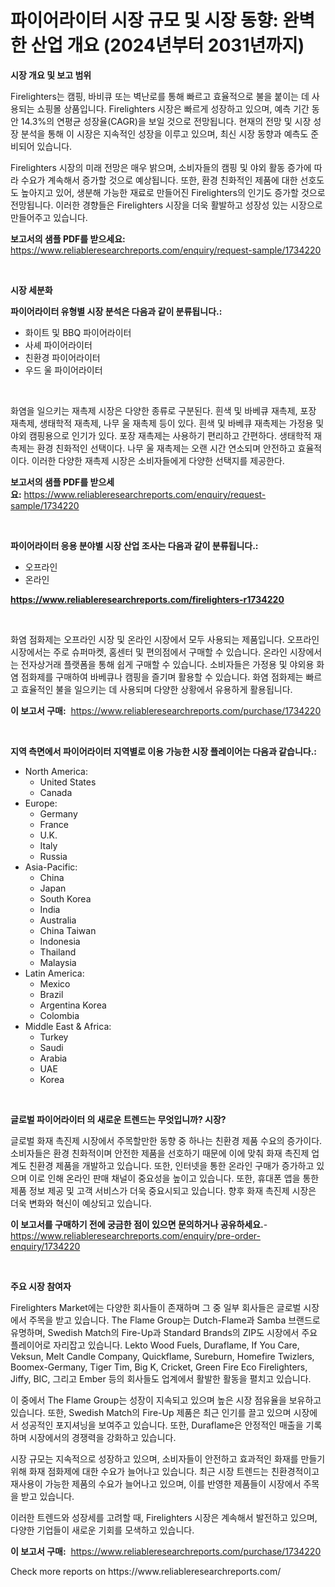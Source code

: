 <p><h1>파이어라이터 시장 규모 및 시장 동향: 완벽한 산업 개요 (2024년부터 2031년까지)</h1></p><p><strong>시장 개요 및 보고 범위</strong></p>
<p><p>Firelighters는 캠핑, 바비큐 또는 벽난로를 통해 빠르고 효율적으로 불을 붙이는 데 사용되는 쇼핑몰 상품입니다. Firelighters 시장은 빠르게 성장하고 있으며, 예측 기간 동안 14.3%의 연평균 성장율(CAGR)을 보일 것으로 전망됩니다. 현재의 전망 및 시장 성장 분석을 통해 이 시장은 지속적인 성장을 이루고 있으며, 최신 시장 동향과 예측도 준비되어 있습니다.</p><p>Firelighters 시장의 미래 전망은 매우 밝으며, 소비자들의 캠핑 및 야외 활동 증가에 따라 수요가 계속해서 증가할 것으로 예상됩니다. 또한, 환경 친화적인 제품에 대한 선호도도 높아지고 있어, 생분해 가능한 재료로 만들어진 Firelighters의 인기도 증가할 것으로 전망됩니다. 이러한 경향들은 Firelighters 시장을 더욱 활발하고 성장성 있는 시장으로 만들어주고 있습니다.</p></p>
<p><strong>보고서의 샘플 PDF를 받으세요:</strong> <a href="https://www.reliableresearchreports.com/enquiry/request-sample/1734220">https://www.reliableresearchreports.com/enquiry/request-sample/1734220</a></p>
<p>&nbsp;</p>
<p><strong>시장 세분화</strong></p>
<p><strong>파이어라이터 유형별 시장 분석은 다음과 같이 분류됩니다.:</strong></p>
<p><ul><li>화이트 및 BBQ 파이어라이터</li><li>사셰 파이어라이터</li><li>친환경 파이어라이터</li><li>우드 울 파이어라이터</li></ul></p>
<p>&nbsp;</p>
<p><p>화염을 일으키는 재촉제 시장은 다양한 종류로 구분된다. 흰색 및 바베큐 재촉제, 포장 재촉제, 생태학적 재촉제, 나무 울 재촉제 등이 있다. 흰색 및 바베큐 재촉제는 가정용 및 야외 캠핑용으로 인기가 있다. 포장 재촉제는 사용하기 편리하고 간편하다. 생태학적 재촉제는 환경 친화적인 선택이다. 나무 울 재촉제는 오랜 시간 연소되며 안전하고 효율적이다. 이러한 다양한 재촉제 시장은 소비자들에게 다양한 선택지를 제공한다.</p></p>
<p><strong>보고서의 샘플 PDF를 받으세요:</strong>&nbsp;<a href="https://www.reliableresearchreports.com/enquiry/request-sample/1734220">https://www.reliableresearchreports.com/enquiry/request-sample/1734220</a></p>
<p>&nbsp;</p>
<p><strong> 파이어라이터 응용 분야별 시장 산업 조사는 다음과 같이 분류됩니다.:</strong></p>
<p><ul><li>오프라인</li><li>온라인</li></ul></p>
<p><strong><a href="https://www.reliableresearchreports.com/firelighters-r1734220">https://www.reliableresearchreports.com/firelighters-r1734220</a></strong></p>
<p>&nbsp;</p>
<p><p>화염 점화제는 오프라인 시장 및 온라인 시장에서 모두 사용되는 제품입니다. 오프라인 시장에서는 주로 슈퍼마켓, 홈센터 및 편의점에서 구매할 수 있습니다. 온라인 시장에서는 전자상거래 플랫폼을 통해 쉽게 구매할 수 있습니다. 소비자들은 가정용 및 야외용 화염 점화제를 구매하여 바베큐나 캠핑을 즐기며 활용할 수 있습니다. 화염 점화제는 빠르고 효율적인 불을 일으키는 데 사용되며 다양한 상황에서 유용하게 활용됩니다.</p></p>
<p><strong>이 보고서 구매:</strong>&nbsp; <a href="https://www.reliableresearchreports.com/purchase/1734220">https://www.reliableresearchreports.com/purchase/1734220</a></p>
<p>&nbsp;</p>
<p><strong>지역 측면에서 파이어라이터 지역별로 이용 가능한 시장 플레이어는 다음과 같습니다.:</strong></p>
<p><ul>
    <li>
        North America:
        <ul>
            <li>United States</li>
            <li>Canada</li>
        </ul>
    </li>
    <li>
        Europe:
        <ul>
            <li>Germany</li>
            <li>France</li>
            <li>U.K.</li>
            <li>Italy</li>
            <li>Russia</li>
        </ul>
    </li>
    <li>
        Asia-Pacific:
        <ul>
            <li>China</li>
            <li>Japan</li>
            <li>South Korea</li>
            <li>India</li>
            <li>Australia</li>
            <li>China Taiwan</li>
            <li>Indonesia</li>
            <li>Thailand</li>
            <li>Malaysia</li>
        </ul>
    </li>
    <li>
        Latin America:
        <ul>
            <li>Mexico</li>
            <li>Brazil</li>
            <li>Argentina Korea</li>
            <li>Colombia</li>
        </ul>
    </li>
    <li>
        Middle East & Africa:
        <ul>
            <li>Turkey</li>
            <li>Saudi</li>
            <li>Arabia</li>
            <li>UAE</li>
            <li>Korea</li>
        </ul>
    </li>
    </ul></p>
<p>&nbsp;</p>
<p><strong>글로벌 파이어라이터 의 새로운 트렌드는 무엇입니까? 시장?</strong></p>
<p><p>글로벌 화재 촉진제 시장에서 주목할만한 동향 중 하나는 친환경 제품 수요의 증가이다. 소비자들은 환경 친화적이며 안전한 제품을 선호하기 때문에 이에 맞춰 화재 촉진제 업계도 친환경 제품을 개발하고 있습니다. 또한, 인터넷을 통한 온라인 구매가 증가하고 있으며 이로 인해 온라인 판매 채널이 중요성을 높이고 있습니다. 또한, 휴대폰 앱을 통한 제품 정보 제공 및 고객 서비스가 더욱 중요시되고 있습니다. 향후 화재 촉진제 시장은 더욱 변화와 혁신이 예상되고 있습니다.</p></p>
<p><strong>이 보고서를 구매하기 전에 궁금한 점이 있으면 문의하거나 공유하세요.</strong>- <a href="https://www.reliableresearchreports.com/enquiry/pre-order-enquiry/1734220">https://www.reliableresearchreports.com/enquiry/pre-order-enquiry/1734220</a></p>
<p>&nbsp;</p>
<p><strong>주요 시장 참여자</strong></p>
<p><p>Firelighters Market에는 다양한 회사들이 존재하며 그 중 일부 회사들은 글로벌 시장에서 주목을 받고 있습니다. The Flame Group는 Dutch-Flame과 Samba 브랜드로 유명하며, Swedish Match의 Fire-Up과 Standard Brands의 ZIP도 시장에서 주요 플레이어로 자리잡고 있습니다. Lekto Wood Fuels, Duraflame, If You Care, Veksun, Melt Candle Company, Quickflame, Sureburn, Homefire Twizlers, Boomex-Germany, Tiger Tim, Big K, Cricket, Green Fire Eco Firelighters, Jiffy, BIC, 그리고 Ember 등의 회사들도 업계에서 활발한 활동을 펼치고 있습니다.</p><p>이 중에서 The Flame Group는 성장이 지속되고 있으며 높은 시장 점유율을 보유하고 있습니다. 또한, Swedish Match의 Fire-Up 제품은 최근 인기를 끌고 있으며 시장에서 성공적인 포지셔닝을 보여주고 있습니다. 또한, Duraflame은 안정적인 매출을 기록하며 시장에서의 경쟁력을 강화하고 있습니다.</p><p>시장 규모는 지속적으로 성장하고 있으며, 소비자들이 안전하고 효과적인 화재를 만들기 위해 화재 점화제에 대한 수요가 늘어나고 있습니다. 최근 시장 트렌드는 친환경적이고 재사용이 가능한 제품의 수요가 늘어나고 있으며, 이를 반영한 제품들이 시장에서 주목을 받고 있습니다.</p><p>이러한 트렌드와 성장세를 고려할 때, Firelighters 시장은 계속해서 발전하고 있으며, 다양한 기업들이 새로운 기회를 모색하고 있습니다.</p></p>
<p><strong>이 보고서 구매:</strong>&nbsp;&nbsp;<a href="https://www.reliableresearchreports.com/purchase/1734220">https://www.reliableresearchreports.com/purchase/1734220</a></p>
<p>Check more reports on https://www.reliableresearchreports.com/</p>